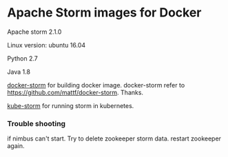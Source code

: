 # Apache Storm images for Docker

Apache storm 2.1.0

Linux version: ubuntu 16.04

Python 2.7

Java 1.8

[docker-storm](https://github.com/mattf/docker-storm) for building docker image. 
docker-storm refer to https://github.com/mattf/docker-storm. Thanks. 

[kube-storm](https://github.com/kubernetes/examples/tree/master/staging/storm) for running storm in kubernetes.

### Trouble shooting
if nimbus can't start. Try to delete zookeeper storm data. restart zookeeper again. 

